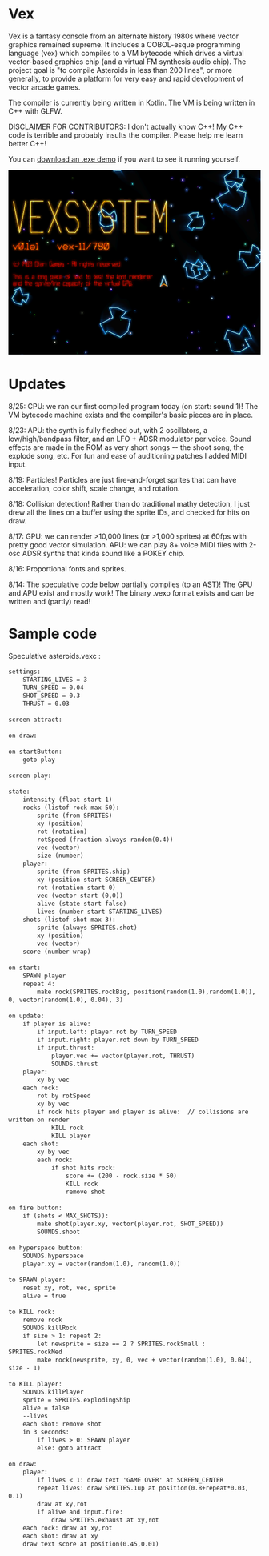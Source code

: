 # Vex

Vex is a fantasy console from an alternate history 1980s where vector graphics remained supreme.  It includes a COBOL-esque programming language (vex)
which compiles to a VM bytecode which drives a virtual vector-based graphics chip (and a virtual FM synthesis audio chip).  The project goal is "to 
compile Asteroids in less than 200 lines", or more generally, to provide a platform for very easy and rapid development of vector arcade games.

The compiler is currently being written in Kotlin.  The VM is being written in C++ with GLFW.

DISCLAIMER FOR CONTRIBUTORS: I don't actually know C++!  My C++ code is terrible and probably insults the compiler.  Please help me learn better C++!

You can [download an .exe demo](https://raw.githubusercontent.com/gilmore606/Vex/master/vextest.zip) if you want to see it running yourself.

![screenshot](https://raw.githubusercontent.com/gilmore606/Vex/master/vexlogo.png)

# Updates

8/25: CPU: we ran our first compiled program today (on start: sound 1)!  The VM bytecode machine exists and the compiler's basic pieces are in place.

8/23: APU: the synth is fully fleshed out, with 2 oscillators, a low/high/bandpass filter, and an LFO + ADSR modulator per voice.  Sound effects are made in the ROM as very short songs -- the shoot song, the explode song, etc.  For fun and ease of auditioning patches I added MIDI input.

8/19: Particles!  Particles are just fire-and-forget sprites that can have acceleration, color shift, scale change, and rotation.

8/18: Collision detection!  Rather than do traditional mathy detection, I just drew all the lines on a buffer using the sprite IDs, and checked for hits on draw.

8/17: GPU: we can render >10,000 lines (or >1,000 sprites) at 60fps with pretty good vector simulation.  APU: we can play 8+ voice MIDI files with 2-osc ADSR synths that kinda sound like a POKEY chip.

8/16: Proportional fonts and sprites.

8/14: The speculative code below partially compiles (to an AST)!  The GPU and APU exist and mostly work!  The binary .vexo format exists and can be written and (partly) read!


# Sample code

Speculative asteroids.vexc :

	settings:
		STARTING_LIVES = 3
		TURN_SPEED = 0.04
		SHOT_SPEED = 0.3
		THRUST = 0.03

	screen attract:

	on draw:

	on startButton:
		goto play

	screen play:

	state:
		intensity (float start 1)
		rocks (listof rock max 50):
			sprite (from SPRITES)
			xy (position)
			rot (rotation)
			rotSpeed (fraction always random(0.4))
			vec (vector)
			size (number)
		player:
			sprite (from SPRITES.ship)
			xy (position start SCREEN_CENTER)
			rot (rotation start 0)
			vec (vector start (0,0))
			alive (state start false)
			lives (number start STARTING_LIVES)
		shots (listof shot max 3):
			sprite (always SPRITES.shot)
			xy (position)
			vec (vector)
		score (number wrap)

	on start:
		SPAWN player
		repeat 4:
			make rock(SPRITES.rockBig, position(random(1.0),random(1.0)), 0, vector(random(1.0), 0.04), 3)

	on update:
		if player is alive:
			if input.left: player.rot by TURN_SPEED
			if input.right: player.rot down by TURN_SPEED
			if input.thrust:
				player.vec += vector(player.rot, THRUST)
				SOUNDS.thrust
		player:
			xy by vec
		each rock:
			rot by rotSpeed
			xy by vec
			if rock hits player and player is alive:  // collisions are written on render
				KILL rock
				KILL player
		each shot:
			xy by vec
			each rock:
				if shot hits rock:
					score += (200 - rock.size * 50)
					KILL rock
					remove shot

	on fire button: 
		if (shots < MAX_SHOTS)):
			make shot(player.xy, vector(player.rot, SHOT_SPEED))
			SOUNDS.shoot

	on hyperspace button:
		SOUNDS.hyperspace
		player.xy = vector(random(1.0), random(1.0))

	to SPAWN player:
		reset xy, rot, vec, sprite
		alive = true

	to KILL rock:
		remove rock
		SOUNDS.killRock
		if size > 1: repeat 2:
			let newsprite = size == 2 ? SPRITES.rockSmall : SPRITES.rockMed
			make rock(newsprite, xy, 0, vec + vector(random(1.0), 0.04), size - 1)

	to KILL player:
		SOUNDS.killPlayer
		sprite = SPRITES.explodingShip
		alive = false
		--lives
		each shot: remove shot
		in 3 seconds:
			if lives > 0: SPAWN player
			else: goto attract

	on draw:
		player:
			if lives < 1: draw text 'GAME OVER' at SCREEN_CENTER
			repeat lives: draw SPRITES.1up at position(0.8+repeat*0.03, 0.1)
			draw at xy,rot
			if alive and input.fire:
				draw SPRITES.exhaust at xy,rot
		each rock: draw at xy,rot
		each shot: draw at xy
		draw text score at position(0.45,0.01)


